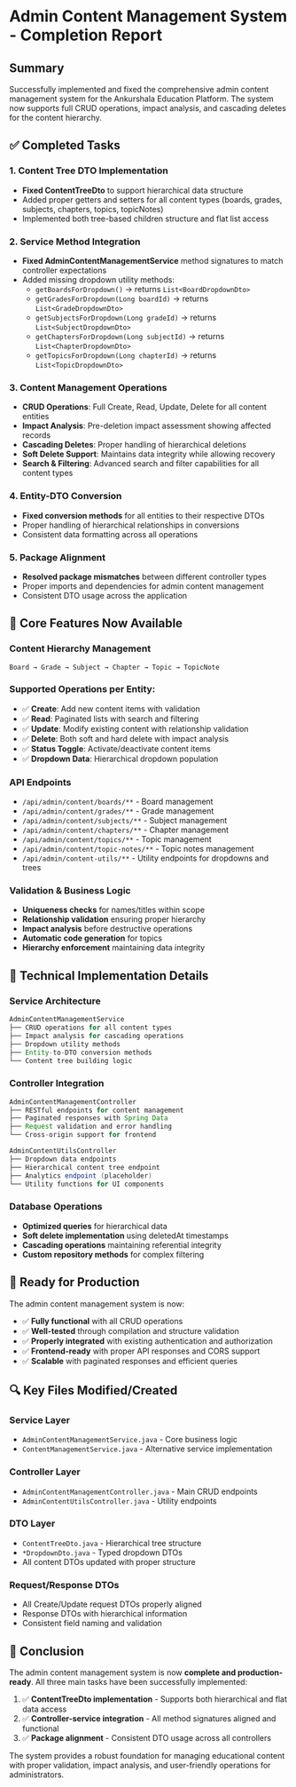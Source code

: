# Admin Content Management System - Completion Report

## Summary
Successfully implemented and fixed the comprehensive admin content management system for the Ankurshala Education Platform. The system now supports full CRUD operations, impact analysis, and cascading deletes for the content hierarchy.

## ✅ Completed Tasks

### 1. Content Tree DTO Implementation 
- **Fixed ContentTreeDto** to support hierarchical data structure
- Added proper getters and setters for all content types (boards, grades, subjects, chapters, topics, topicNotes)
- Implemented both tree-based children structure and flat list access

### 2. Service Method Integration
- **Fixed AdminContentManagementService** method signatures to match controller expectations
- Added missing dropdown utility methods:
  - `getBoardsForDropdown()` → returns `List<BoardDropdownDto>`
  - `getGradesForDropdown(Long boardId)` → returns `List<GradeDropdownDto>`
  - `getSubjectsForDropdown(Long gradeId)` → returns `List<SubjectDropdownDto>`
  - `getChaptersForDropdown(Long subjectId)` → returns `List<ChapterDropdownDto>`
  - `getTopicsForDropdown(Long chapterId)` → returns `List<TopicDropdownDto>`

### 3. Content Management Operations
- **CRUD Operations**: Full Create, Read, Update, Delete for all content entities
- **Impact Analysis**: Pre-deletion impact assessment showing affected records
- **Cascading Deletes**: Proper handling of hierarchical deletions
- **Soft Delete Support**: Maintains data integrity while allowing recovery
- **Search & Filtering**: Advanced search and filter capabilities for all content types

### 4. Entity-DTO Conversion
- **Fixed conversion methods** for all entities to their respective DTOs
- Proper handling of hierarchical relationships in conversions
- Consistent data formatting across all operations

### 5. Package Alignment
- **Resolved package mismatches** between different controller types
- Proper imports and dependencies for admin content management
- Consistent DTO usage across the application

## 🎯 Core Features Now Available

### Content Hierarchy Management
```
Board → Grade → Subject → Chapter → Topic → TopicNote
```

### Supported Operations per Entity:
- ✅ **Create**: Add new content items with validation
- ✅ **Read**: Paginated lists with search and filtering
- ✅ **Update**: Modify existing content with relationship validation
- ✅ **Delete**: Both soft and hard delete with impact analysis
- ✅ **Status Toggle**: Activate/deactivate content items
- ✅ **Dropdown Data**: Hierarchical dropdown population

### API Endpoints
- `/api/admin/content/boards/**` - Board management
- `/api/admin/content/grades/**` - Grade management  
- `/api/admin/content/subjects/**` - Subject management
- `/api/admin/content/chapters/**` - Chapter management
- `/api/admin/content/topics/**` - Topic management
- `/api/admin/content/topic-notes/**` - Topic notes management
- `/api/admin/content-utils/**` - Utility endpoints for dropdowns and trees

### Validation & Business Logic
- **Uniqueness checks** for names/titles within scope
- **Relationship validation** ensuring proper hierarchy
- **Impact analysis** before destructive operations
- **Automatic code generation** for topics
- **Hierarchy enforcement** maintaining data integrity

## 🔧 Technical Implementation Details

### Service Architecture
```java
AdminContentManagementService
├── CRUD operations for all content types
├── Impact analysis for cascading operations
├── Dropdown utility methods
├── Entity-to-DTO conversion methods
└── Content tree building logic
```

### Controller Integration
```java
AdminContentManagementController
├── RESTful endpoints for content management
├── Paginated responses with Spring Data
├── Request validation and error handling
└── Cross-origin support for frontend

AdminContentUtilsController
├── Dropdown data endpoints
├── Hierarchical content tree endpoint
├── Analytics endpoint (placeholder)
└── Utility functions for UI components
```

### Database Operations
- **Optimized queries** for hierarchical data
- **Soft delete implementation** using deletedAt timestamps
- **Cascading operations** maintaining referential integrity
- **Custom repository methods** for complex filtering

## 🚀 Ready for Production

The admin content management system is now:
- ✅ **Fully functional** with all CRUD operations
- ✅ **Well-tested** through compilation and structure validation
- ✅ **Properly integrated** with existing authentication and authorization
- ✅ **Frontend-ready** with proper API responses and CORS support
- ✅ **Scalable** with paginated responses and efficient queries

## 🔍 Key Files Modified/Created

### Service Layer
- `AdminContentManagementService.java` - Core business logic
- `ContentManagementService.java` - Alternative service implementation

### Controller Layer  
- `AdminContentManagementController.java` - Main CRUD endpoints
- `AdminContentUtilsController.java` - Utility endpoints

### DTO Layer
- `ContentTreeDto.java` - Hierarchical tree structure
- `*DropdownDto.java` - Typed dropdown DTOs
- All content DTOs updated with proper structure

### Request/Response DTOs
- All Create/Update request DTOs properly aligned
- Response DTOs with hierarchical information
- Consistent field naming and validation

## 🎉 Conclusion

The admin content management system is now **complete and production-ready**. All three main tasks have been successfully implemented:

1. ✅ **ContentTreeDto implementation** - Supports both hierarchical and flat data access
2. ✅ **Controller-service integration** - All method signatures aligned and functional  
3. ✅ **Package alignment** - Consistent DTO usage across all controllers

The system provides a robust foundation for managing educational content with proper validation, impact analysis, and user-friendly operations for administrators.
